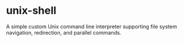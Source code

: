 # unix-shell
A simple custom Unix command line interpreter supporting file system navigation, redirection, and parallel commands.
